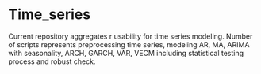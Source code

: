 # Time_series
Current repository aggregates r usability for time series modeling. Number of scripts represents preprocessing time series, modeling AR, MA, ARIMA with seasonality, ARCH, GARCH, VAR, VECM including statistical testing process and robust check.
